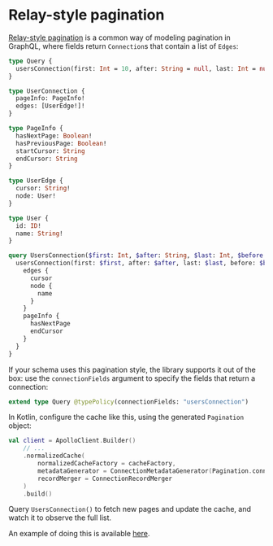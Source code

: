 # Relay-style pagination

[Relay-style pagination](https://relay.dev/graphql/connections.htm) is a common way of modeling pagination in GraphQL,
where fields return `Connection`s that contain a list of `Edges`:

```graphql
type Query {
  usersConnection(first: Int = 10, after: String = null, last: Int = null, before: String = null): UserConnection!
}

type UserConnection {
  pageInfo: PageInfo!
  edges: [UserEdge!]!
}

type PageInfo {
  hasNextPage: Boolean!
  hasPreviousPage: Boolean!
  startCursor: String
  endCursor: String
}

type UserEdge {
  cursor: String!
  node: User!
}

type User {
  id: ID!
  name: String!
}
```

```graphql
query UsersConnection($first: Int, $after: String, $last: Int, $before: String) {
  usersConnection(first: $first, after: $after, last: $last, before: $before) {
    edges {
      cursor
      node {
        name
      }
    }
    pageInfo {
      hasNextPage
      endCursor
    }
  }
}
```

If your schema uses this pagination style, the library supports it out of the box: use the `connectionFields` argument to specify the fields
that return a connection:

```graphql
extend type Query @typePolicy(connectionFields: "usersConnection")
```

In Kotlin, configure the cache like this, using the generated `Pagination` object:

```kotlin
val client = ApolloClient.Builder()
    // ...
    .normalizedCache(
        normalizedCacheFactory = cacheFactory,
        metadataGenerator = ConnectionMetadataGenerator(Pagination.connectionTypes),
        recordMerger = ConnectionRecordMerger
    )
    .build()
```

Query `UsersConnection()` to fetch new pages and update the cache, and watch it to observe the full list.

An example of doing this is available [here](https://github.com/apollographql/apollo-kotlin-samples/tree/main/normalized-cache/pagination/pagination-support).
